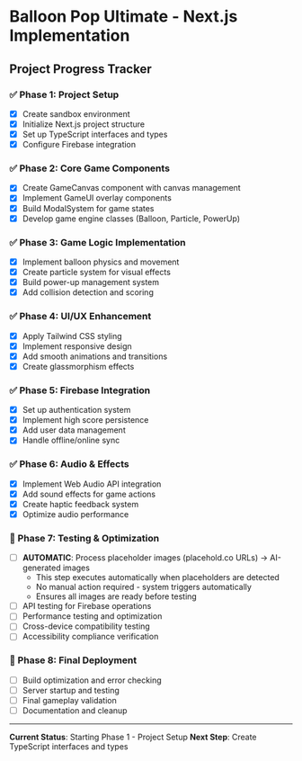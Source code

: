 # Balloon Pop Ultimate - Next.js Implementation

## Project Progress Tracker

### ✅ Phase 1: Project Setup
- [x] Create sandbox environment
- [x] Initialize Next.js project structure
- [x] Set up TypeScript interfaces and types
- [x] Configure Firebase integration

### ✅ Phase 2: Core Game Components
- [x] Create GameCanvas component with canvas management
- [x] Implement GameUI overlay components
- [x] Build ModalSystem for game states
- [x] Develop game engine classes (Balloon, Particle, PowerUp)

### ✅ Phase 3: Game Logic Implementation
- [x] Implement balloon physics and movement
- [x] Create particle system for visual effects
- [x] Build power-up management system
- [x] Add collision detection and scoring

### ✅ Phase 4: UI/UX Enhancement
- [x] Apply Tailwind CSS styling
- [x] Implement responsive design
- [x] Add smooth animations and transitions
- [x] Create glassmorphism effects

### ✅ Phase 5: Firebase Integration
- [x] Set up authentication system
- [x] Implement high score persistence
- [x] Add user data management
- [x] Handle offline/online sync

### ✅ Phase 6: Audio & Effects
- [x] Implement Web Audio API integration
- [x] Add sound effects for game actions
- [x] Create haptic feedback system
- [x] Optimize audio performance

### 🧪 Phase 7: Testing & Optimization
- [ ] **AUTOMATIC**: Process placeholder images (placehold.co URLs) → AI-generated images
  - This step executes automatically when placeholders are detected
  - No manual action required - system triggers automatically
  - Ensures all images are ready before testing
- [ ] API testing for Firebase operations
- [ ] Performance testing and optimization
- [ ] Cross-device compatibility testing
- [ ] Accessibility compliance verification

### 🚀 Phase 8: Final Deployment
- [ ] Build optimization and error checking
- [ ] Server startup and testing
- [ ] Final gameplay validation
- [ ] Documentation and cleanup

---

**Current Status**: Starting Phase 1 - Project Setup
**Next Step**: Create TypeScript interfaces and types